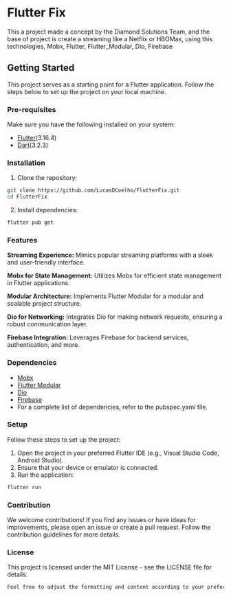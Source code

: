# Flutter Fix

This a project made a concept by the Diamond Solutions Team, and the base of project is create a streaming like a Netflix or HBOMax, using this technologies, Mobx, Flutter, Flutter_Modular, Dio, Firebase

## Getting Started

This project serves as a starting point for a Flutter application. Follow the steps below to set up the project on your local machine.

### Pre-requisites

Make sure you have the following installed on your system:

- [Flutter](https://flutter.dev/docs/get-started/install)(3.16.4)
- [Dart](https://dart.dev/get-dart)(3.2.3)

### Installation

1. Clone the repository:

```bash
git clone https://github.com/LucasDCoelho/FlutterFix.git
cd FlutterFix
```

2. Install dependencies:

```bash
flutter pub get
```

### Features

**Streaming Experience:** Mimics popular streaming platforms with a sleek and user-friendly interface.

**Mobx for State Management:** Utilizes Mobx for efficient state management in Flutter applications.

**Modular Architecture:** Implements Flutter Modular for a modular and scalable project structure.

**Dio for Networking:** Integrates Dio for making network requests, ensuring a robust communication layer.

**Firebase Integration:** Leverages Firebase for backend services, authentication, and more.

### Dependencies

- [Mobx](https://mobx.netlify.app/)
- [Flutter Modular](https://pub.dev/packages/flutter_modular)
- [Dio](https://pub.dev/packages/dio)
- [Firebase](https://firebase.google.com/docs/guides?hl=pt)
- For a complete list of dependencies, refer to the pubspec.yaml file.

### Setup

Follow these steps to set up the project:

1. Open the project in your preferred Flutter IDE (e.g., Visual Studio Code, Android Studio).
2. Ensure that your device or emulator is connected.
3. Run the application:

```bash
flutter run
```

### Contribution

We welcome contributions! If you find any issues or have ideas for improvements, please open an issue or create a pull request. Follow the contribution guidelines for more details.

### License

This project is licensed under the MIT License - see the LICENSE file for details.

```css
Feel free to adjust the formatting and content according to your preferences.
```
